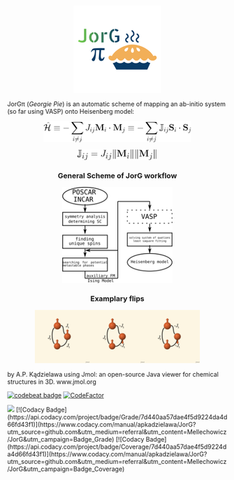 <p align="center"><img src="doc/JorG.png"></p>
<p>JorGπ (<em>Georgie Pie</em>) is an automatic scheme of mapping an ab-initio system (so far using VASP) onto Heisenberg model:</p>
<p align="center"><img src="doc/Heisenberg.png" height="48px"></p>
<p align="center"><img src="doc/Jdef.png" height="24px"></p>
<h3 align="center">General Scheme of JorG workflow</h3>
<p align="center"><img src="doc/JorG-flowchart.png" width="50%"></p>

<h3 align="center">Examplary flips</h3>
<p align="center"><img src="doc/flip0.png" width="25%"><img src="doc/flip1.png" width="25%"><img src="doc/flip1.png" width="25%"></p>
<p>by A.P. Kądzielawa using Jmol: an open-source Java viewer for chemical structures in 3D. <a url="http://www.jmol.org/"</a>www.jmol.org</p>

<a href="https://codebeat.co/projects/github-com-mellechowicz-jorg-experimental"><img alt="codebeat badge" src="https://codebeat.co/badges/e561bf06-8c83-49b9-acf5-ceaffa5e0bb8" /></a>
<a href="https://www.codefactor.io/repository/github/mellechowicz/jorg"><img src="https://www.codefactor.io/repository/github/mellechowicz/jorg/badge" alt="CodeFactor" /></a>
<!---<img src='https://travis-ci.com/Mellechowicz/JorG.svg?branch=experimental'>--->
<img src='https://bettercodehub.com/edge/badge/Mellechowicz/JorG?branch=experimental'>
[![Codacy Badge](https://api.codacy.com/project/badge/Grade/7d440aa57dae4f5d9224da4d66fd43f1)](https://www.codacy.com/manual/apkadzielawa/JorG?utm_source=github.com&amp;utm_medium=referral&amp;utm_content=Mellechowicz/JorG&amp;utm_campaign=Badge_Grade)
[![Codacy Badge](https://api.codacy.com/project/badge/Coverage/7d440aa57dae4f5d9224da4d66fd43f1)](https://www.codacy.com/manual/apkadzielawa/JorG?utm_source=github.com&utm_medium=referral&utm_content=Mellechowicz/JorG&utm_campaign=Badge_Coverage)
